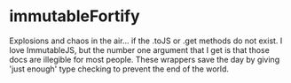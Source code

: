 # immutableFortify
Explosions and chaos in the air... if the .toJS or .get methods do not exist. I love ImmutableJS, but the number one argument that I get is that those docs are illegible for most people. These wrappers save the day by giving 'just enough' type checking to prevent the end of the world.
